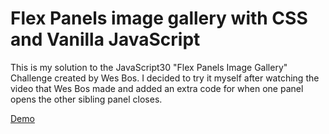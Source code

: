 # Flex Panels image gallery with CSS and Vanilla JavaScript


This is my solution to the JavaScript30 "Flex Panels Image Gallery" Challenge created by Wes Bos. I decided to try it myself after watching the video that Wes Bos made and added an extra code for when one panel opens the other sibling panel closes.

[Demo](https://rs-coding.github.io/flex_panels_with_JS/)
